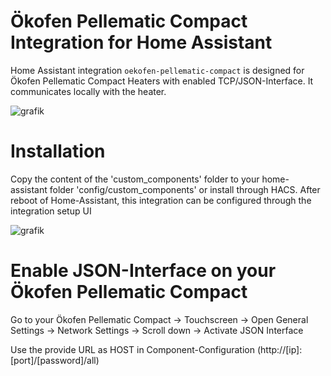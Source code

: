 # Ökofen Pellematic Compact Integration for Home Assistant

Home Assistant integration `oekofen-pellematic-compact` is designed for Ökofen Pellematic Compact Heaters with enabled TCP/JSON-Interface.
It communicates locally with the heater.

![grafik](https://user-images.githubusercontent.com/29973737/211399791-75865ef4-72be-4601-9c34-764a5f4198a2.png)

# Installation

Copy the content of the 'custom_components' folder to your home-assistant folder 'config/custom_components' or install through HACS.
After reboot of Home-Assistant, this integration can be configured through the integration setup UI

![grafik](https://user-images.githubusercontent.com/29973737/211389542-0800d1cf-6df9-45d4-8607-5f90689a8628.png)


# Enable JSON-Interface on your Ökofen Pellematic Compact

Go to your Ökofen Pellematic Compact 
  -> Touchscreen -> Open General Settings -> Network Settings 
    -> Scroll down -> Activate JSON Interface 
 
 Use the provide URL as HOST in Component-Configuration (http://[ip]:[port]/[password]/all)
